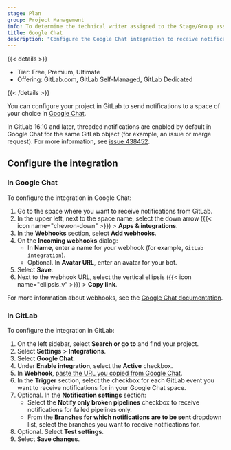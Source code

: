 ```yaml
---
stage: Plan
group: Project Management
info: To determine the technical writer assigned to the Stage/Group associated with this page, see https://handbook.gitlab.com/handbook/product/ux/technical-writing/#assignments
title: Google Chat
description: "Configure the Google Chat integration to receive notifications from GitLab in a Google Chat space."
---
```


{{< details >}}

- Tier: Free, Premium, Ultimate
- Offering: GitLab.com, GitLab Self-Managed, GitLab Dedicated

{{< /details >}}

You can configure your project in GitLab to send notifications to a
space of your choice in [Google Chat](https://chat.google.com/).

In GitLab 16.10 and later, threaded notifications are enabled by default
in Google Chat for the same GitLab object (for example, an issue or merge request).
For more information, see [issue 438452](https://gitlab.com/gitlab-org/gitlab/-/issues/438452).

## Configure the integration

### In Google Chat

To configure the integration in Google Chat:

1. Go to the space where you want to receive notifications from GitLab.
1. In the upper left, next to the space name, select the down arrow ({{< icon name="chevron-down" >}}) > **Apps & integrations**.
1. In the **Webhooks** section, select **Add webhooks**.
1. On the **Incoming webhooks** dialog:
   - In **Name**, enter a name for your webhook (for example, `GitLab integration`).
   - Optional. In **Avatar URL**, enter an avatar for your bot.
1. Select **Save**.
1. Next to the webhook URL, select the vertical ellipsis ({{< icon name="ellipsis_v" >}}) > **Copy link**.

For more information about webhooks, see the
[Google Chat documentation](https://developers.google.com/workspace/chat/quickstart/webhooks).

### In GitLab

To configure the integration in GitLab:

1. On the left sidebar, select **Search or go to** and find your project.
1. Select **Settings** > **Integrations**.
1. Select **Google Chat**.
1. Under **Enable integration**, select the **Active** checkbox.
1. In **Webhook**, [paste the URL you copied from Google Chat](#in-google-chat).
1. In the **Trigger** section, select the checkbox for each GitLab event
   you want to receive notifications for in your Google Chat space.
1. Optional. In the **Notification settings** section:
   - Select the **Notify only broken pipelines** checkbox
     to receive notifications for failed pipelines only.
   - From the **Branches for which notifications are to be sent** dropdown list,
     select the branches you want to receive notifications for.
1. Optional. Select **Test settings**.
1. Select **Save changes**.

